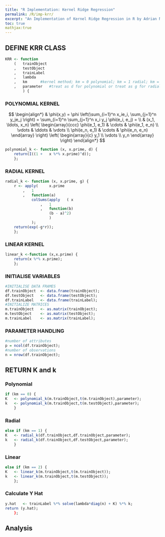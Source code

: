 ```yaml
---
title: "R Implementation: Kernel Ridge Regression"
permalink: /R/imp-krr/
excerpt: "An Implementation of Kernel Ridge Regression in R by Adrian Ng"
toc: true
mathjax:true
---
```


## DEFINE KRR CLASS
```R
KRR <- function
	(	trainObject
	,	testObject
	,	trainLabel
	,	lambda		
	,	km		#kernel method; km = 0 polynomial; km = 1 radial; km = 2 for linear
	,	parameter	#treat as d for polynomial or treat as g for radial
		) {
```

### POLYNOMIAL KERNEL	

$$
\begin{align*}
  & \phi(x,y) = \phi \left(\sum_{i=1}^n x_ie_i, \sum_{j=1}^n y_je_j \right)
  = \sum_{i=1}^n \sum_{j=1}^n x_i y_j \phi(e_i, e_j) = \\
  & (x_1, \ldots, x_n) \left( \begin{array}{ccc}
      \phi(e_1, e_1) & \cdots & \phi(e_1, e_n) \\
      \vdots & \ddots & \vdots \\
      \phi(e_n, e_1) & \cdots & \phi(e_n, e_n)
    \end{array} \right)
  \left( \begin{array}{c}
      y_1 \\
      \vdots \\
      y_n
    \end{array} \right)
\end{align*}
$$

```R
polynomial_k <- function (x, x.prime, d) {
	return(I((1 +	x %*% x.prime)^d));		
	};
```

### RADIAL KERNEL
```R
radial_k <- function (x, x.prime, g) {	
	r <- apply(		x.prime
		,	1
		,	function(a)	
			colSums(apply	( x
				,	1
				,	function(b)
					(b - a)^2)
					)
			);		
	return(exp(-g*r));
	};
```

### LINEAR KERNEL

```R
linear_k <-function (x,x.prime) {
	return(x %*% x.prime);
	};		
```

### INITIALISE VARIABLES

```R
#INITIALISE DATA FRAMES
df.trainObject	<- data.frame(trainObject);
df.testObject	<- data.frame(testObject);
df.trainLabel	<- data.frame(trainLabel);			
#INITIALIZE MATRICES
m.trainObject	<- as.matrix(trainObject);
m.testObject	<- as.matrix(testObject);
m.trainLabel	<- as.matrix(trainLabel);			
```

### PARAMETER HANDLING
```R
#number of attributes
p = ncol(df.trainObject);
#number of observations
n = nrow(df.trainObject);
```

## RETURN K and k

### Polynomial
```R
if (km == 0) {
K	<- polynomial_k(m.trainObject,t(m.trainObject),parameter);
k	<- polynomial_k(m.trainObject,t(m.testObject),parameter);
	}
```

### Radial
```R
else if (km == 1) {
K	<- radial_k(df.trainObject,df.trainObject,parameter);
k	<- radial_k(df.trainObject,df.testObject,parameter);
	}
```
### Linear
```R
else if (km == 2) {
K	<- linear_k(m.trainObject,t(m.trainObject));
k	<- linear_k(m.trainObject,t(m.testObject));
	};	
```

### Calculate Y Hat
```R
y.hat	<- trainLabel %*% solve(lambda*diag(n) + K) %*% k;
return (y.hat);
	};
```

## Analysis
